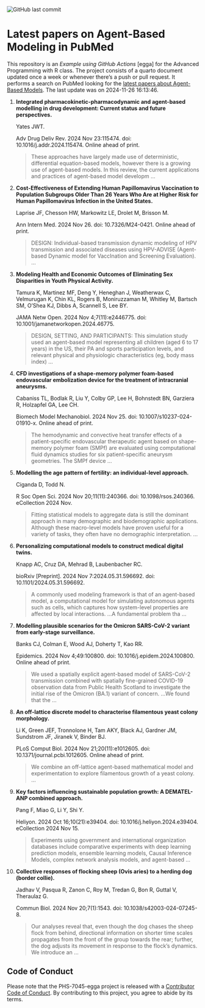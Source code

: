 ![GitHub last
commit](https://img.shields.io/github/last-commit/UofUEpiBio/PHS-7045-egga.png)

# Latest papers on Agent-Based Modeling in PubMed

This repository is an *Example using GitHub Actions* \[egga\] for the
Advanced Programming with R class. The project consists of a quarto
document updated once a week or whenever there’s a push or pull request.
It performs a search on PubMed looking for the <a
href="https://pubmed.ncbi.nlm.nih.gov/?term=agent-based+model&amp;sort=date"
target="_blank">latest papers about Agent-Based Models</a>. The last
update was on 2024-11-26 16:13:46.

<div class="cell">

</div>

1.  **Integrated pharmacokinetic-pharmacodynamic and agent-based
    modelling in drug development: Current status and future
    perspectives.**

    Yates JWT.

    Adv Drug Deliv Rev. 2024 Nov 23:115474. doi:
    10.1016/j.addr.2024.115474. Online ahead of print.

    > These approaches have largely made use of deterministic,
    > differential equation-based models, however there is a growing use
    > of agent-based models. In this review, the current applications
    > and practices of agent-based model developm …

2.  **Cost-Effectiveness of Extending Human Papillomavirus Vaccination
    to Population Subgroups Older Than 26 Years Who Are at Higher Risk
    for Human Papillomavirus Infection in the United States.**

    Laprise JF, Chesson HW, Markowitz LE, Drolet M, Brisson M.

    Ann Intern Med. 2024 Nov 26. doi: 10.7326/M24-0421. Online ahead of
    print.

    > DESIGN: Individual-based transmission dynamic modeling of HPV
    > transmission and associated diseases using HPV-ADVISE (Agent-based
    > Dynamic model for VaccInation and Screening Evaluation). …

3.  **Modeling Health and Economic Outcomes of Eliminating Sex
    Disparities in Youth Physical Activity.**

    Tamura K, Martinez MF, Deng Y, Heneghan J, Weatherwax C, Velmurugan
    K, Chin KL, Rogers B, Moniruzzaman M, Whitley M, Bartsch SM, O’Shea
    KJ, Dibbs A, Scannell S, Lee BY.

    JAMA Netw Open. 2024 Nov 4;7(11):e2446775. doi:
    10.1001/jamanetworkopen.2024.46775.

    > DESIGN, SETTING, AND PARTICIPANTS: This simulation study used an
    > agent-based model representing all children (aged 6 to 17 years)
    > in the US, their PA and sports participation levels, and relevant
    > physical and physiologic characteristics (eg, body mass index) …

4.  **CFD investigations of a shape-memory polymer foam-based
    endovascular embolization device for the treatment of intracranial
    aneurysms.**

    Cabaniss TL, Bodlak R, Liu Y, Colby GP, Lee H, Bohnstedt BN,
    Garziera R, Holzapfel GA, Lee CH.

    Biomech Model Mechanobiol. 2024 Nov 25. doi:
    10.1007/s10237-024-01910-x. Online ahead of print.

    > The hemodynamic and convective heat transfer effects of a
    > patient-specific endovascular therapeutic agent based on
    > shape-memory polymer foam (SMPf) are evaluated using computational
    > fluid dynamics studies for six patient-specific aneurysm
    > geometries. The SMPf device …

5.  **Modelling the age pattern of fertility: an individual-level
    approach.**

    Ciganda D, Todd N.

    R Soc Open Sci. 2024 Nov 20;11(11):240366. doi: 10.1098/rsos.240366.
    eCollection 2024 Nov.

    > Fitting statistical models to aggregate data is still the dominant
    > approach in many demographic and biodemographic applications.
    > Although these macro-level models have proven useful for a variety
    > of tasks, they often have no demographic interpretation. …

6.  **Personalizing computational models to construct medical digital
    twins.**

    Knapp AC, Cruz DA, Mehrad B, Laubenbacher RC.

    bioRxiv \[Preprint\]. 2024 Nov 7:2024.05.31.596692. doi:
    10.1101/2024.05.31.596692.

    > A commonly used modeling framework is that of an agent-based
    > model, a computational model for simulating autonomous agents such
    > as cells, which captures how system-level properties are affected
    > by local interactions. …A fundamental problem tha …

7.  **Modelling plausible scenarios for the Omicron SARS-CoV-2 variant
    from early-stage surveillance.**

    Banks CJ, Colman E, Wood AJ, Doherty T, Kao RR.

    Epidemics. 2024 Nov 4;49:100800. doi: 10.1016/j.epidem.2024.100800.
    Online ahead of print.

    > We used a spatially explicit agent-based model of SARS-CoV-2
    > transmission combined with spatially fine-grained COVID-19
    > observation data from Public Health Scotland to investigate the
    > initial rise of the Omicron (BA.1) variant of concern. …We found
    > that the …

8.  **An off-lattice discrete model to characterise filamentous yeast
    colony morphology.**

    Li K, Green JEF, Tronnolone H, Tam AKY, Black AJ, Gardner JM,
    Sundstrom JF, Jiranek V, Binder BJ.

    PLoS Comput Biol. 2024 Nov 21;20(11):e1012605. doi:
    10.1371/journal.pcbi.1012605. Online ahead of print.

    > We combine an off-lattice agent-based mathematical model and
    > experimentation to explore filamentous growth of a yeast colony. …

9.  **Key factors influencing sustainable population growth: A
    DEMATEL-ANP combined approach.**

    Pang F, Miao G, Li Y, Shi Y.

    Heliyon. 2024 Oct 16;10(21):e39404. doi:
    10.1016/j.heliyon.2024.e39404. eCollection 2024 Nov 15.

    > Experiments using government and international organization
    > databases include comparative experiments with deep learning
    > prediction models, ensemble learning models, Causal Inference
    > Models, complex network analysis models, and agent-based …

10. **Collective responses of flocking sheep (Ovis aries) to a herding
    dog (border collie).**

    Jadhav V, Pasqua R, Zanon C, Roy M, Tredan G, Bon R, Guttal V,
    Theraulaz G.

    Commun Biol. 2024 Nov 20;7(1):1543. doi: 10.1038/s42003-024-07245-8.

    > Our analyses reveal that, even though the dog chases the sheep
    > flock from behind, directional information on shorter time scales
    > propagates from the front of the group towards the rear; further,
    > the dog adjusts its movement in response to the flock’s dynamics.
    > We introduce an …

## Code of Conduct

Please note that the PHS-7045-egga project is released with a
[Contributor Code of
Conduct](https://contributor-covenant.org/version/2/1/CODE_OF_CONDUCT.html).
By contributing to this project, you agree to abide by its terms.
